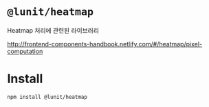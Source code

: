 # `@lunit/heatmap`

Heatmap 처리에 관련된 라이브러리

<http://frontend-components-handbook.netlify.com/#/heatmap/pixel-computation>

# Install

```sh
npm install @lunit/heatmap
```
